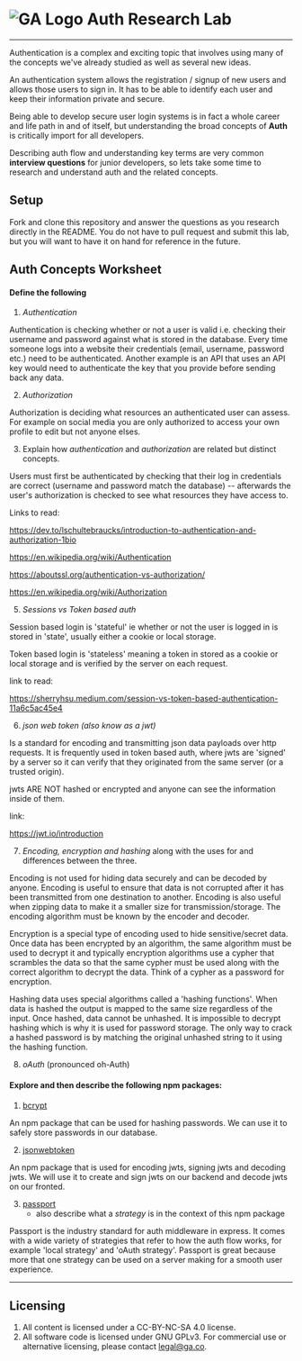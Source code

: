 # ![GA Logo](https://ga-dash.s3.amazonaws.com/production/assets/logo-9f88ae6c9c3871690e33280fcf557f33.png) Auth Research Lab

---

Authentication is a complex and exciting topic that involves using many of the concepts we've already studied as well as several new ideas. 

An authentication system allows the registration / signup of new users and allows those users to sign in. It has to be able to identify each user and keep their information private and secure.

Being able to develop secure user login systems is in fact a whole career and life path in and of itself, but understanding the broad concepts of **Auth** is critically import for all developers. 

Describing auth flow and understanding key terms are very common **interview questions** for junior developers, so lets take some time to research and understand auth and the related concepts.

## Setup

Fork and clone this repository and answer the questions as you research directly in the README. You do not have to pull request and submit this lab, but you will want to have it on hand for reference in the future. 

## Auth Concepts Worksheet

#### Define the following

1. *Authentication*

Authentication is checking whether or not a user is valid i.e. checking their username and password against what is stored in the database. Every time someone logs into a website their credentials (email, username, password etc.) need to be authenticated. Another example is an API that uses an API key would need to authenticate the key that you provide before sending back any data.

2. *Authorization*

Authorization is deciding what resources an authenticated user can assess. For example on social media you are only authorized to access your own profile to edit but not anyone elses.

3. Explain how *authentication* and *authorization* are related but distinct concepts.

Users must first be authenticated by checking that their log in credentials are correct (username and password match the database) -- afterwards the user's authorization is checked to see what resources they have access to.

Links to read:

https://dev.to/lschultebraucks/introduction-to-authentication-and-authorization-1bio

https://en.wikipedia.org/wiki/Authentication

https://aboutssl.org/authentication-vs-authorization/

https://en.wikipedia.org/wiki/Authorization

5. *Sessions vs Token based auth*

Session based login is 'stateful' ie whether or not the user is logged in is stored in 'state', usually either a cookie or local storage.

Token based login is 'stateless' meaning a token in stored as a cookie or local storage and is verified by the server on each request.

link to read:

https://sherryhsu.medium.com/session-vs-token-based-authentication-11a6c5ac45e4

6. *json web token (also know as a jwt)*

Is a standard for encoding and transmitting json data payloads over http requests. It is frequently used in token based auth, where jwts are 'signed' by a server so it can verify that they originated from the same server (or a trusted origin).

jwts ARE NOT hashed or encrypted and anyone can see the information inside of them.

link:

https://jwt.io/introduction

7. *Encoding, encryption and hashing* along with the uses for and differences between the three. 

Encoding is not used for hiding data securely and can be decoded by anyone. Encoding is useful to ensure that data is not corrupted after it has been transmitted from one destination to another. Encoding is also useful when zipping data to make it a smaller size for transmission/storage. The encoding algorithm must be known by the encoder and decoder.

Encryption is a special type of encoding used to hide sensitive/secret data. Once data has been encrypted by an algorithm, the same algorithm must be used to decrypt it and typically encryption algorithms use a cypher that scrambles the data so that the same cypher must be used along with the correct algorithm to decrypt the data. Think of a cypher as a password for encryption.

Hashing data uses special algorithms called a 'hashing functions'. When data is hashed the output is mapped to the same size regardless of the input. Once hashed, data cannot be unhashed. It is impossible to decrypt hashing which is why it is used for password storage. The only way to crack a hashed password is by matching the original unhashed string to it using the hashing function. 

8. *oAuth* (pronounced oh-Auth)

#### Explore and then describe the following npm packages:

1. [bcrypt](https://www.npmjs.com/package/bcrypt)

An npm package that can be used for hashing passwords. We can use it to safely store passwords in our database.

2. [jsonwebtoken](https://www.npmjs.com/package/jsonwebtoken)

An npm package that is used for encoding jwts, signing jwts and decoding jwts. We will use it to create and sign jwts on our backend and decode jwts on our fronted.

3. [passport](https://www.npmjs.com/package/passport)
    * also describe what a *strategy* is in the context of this npm package

Passport is the industry standard for auth middleware in express. It comes with a wide variety of strategies that refer to how the auth flow works, for example 'local strategy' and 'oAuth strategy'. Passport is great because more that one strategy can be used on a server making for a smooth user experience.


---

## Licensing
1. All content is licensed under a CC-BY-NC-SA 4.0 license.
2. All software code is licensed under GNU GPLv3. For commercial use or alternative licensing, please contact legal@ga.co.
